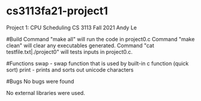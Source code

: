 # cs3113fa21-project1
Project 1: CPU Scheduling
CS 3113 Fall 2021
Andy Le

#Build
Command "make all" will run the code in project0.c
Command "make clean" will clear any executables generated.
Command "cat testfile.txt|./project0" will tests inputs in project0.c.

#Functions
swap - swap function that is used by built-in c function (quick sort)
print - prints and sorts out unicode characters

#Bugs
No bugs were found

No external libraries were used.
